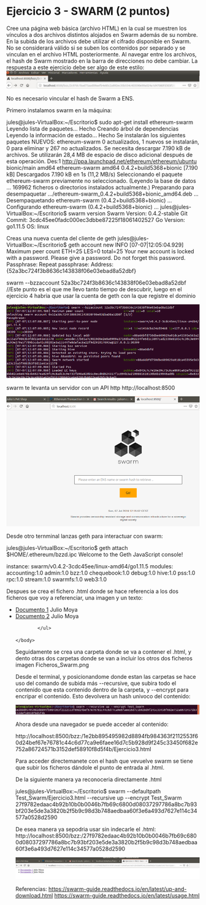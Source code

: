 # Ejercicio 3 - SWARM (2 puntos)
Cree una página web básica (archivo HTML) en la cual se muestren los vínculos a dos
archivos distintos alojados en Swarm además de su nombre.
En la subida de los archivos debe utilizar el cifrado disponible en Swarm.
No se considerará válido si se suben los contenidos por separado y se vinculan en el
archivo HTML posteriormente. Al navegar entre los archivos, el hash de Swarm mostrado
en la barra de direcciones no debe cambiar.
La respuesta a este ejercicio debe ser algo de este estilo:
![Ejemplo](Imagenes/Ejemplo_Profe.jpg)  

No es necesario vincular el hash de Swarm a ENS.



Primero instalamos swarm en la máquina:

jules@jules-VirtualBox:~/Escritorio$ sudo apt-get install ethereum-swarm
Leyendo lista de paquetes... Hecho
Creando árbol de dependencias       
Leyendo la información de estado... Hecho
Se instalarán los siguientes paquetes NUEVOS:
  ethereum-swarm
0 actualizados, 1 nuevos se instalarán, 0 para eliminar y 267 no actualizados.
Se necesita descargar 7.190 kB de archivos.
Se utilizarán 28,4 MB de espacio de disco adicional después de esta operación.
Des:1 http://ppa.launchpad.net/ethereum/ethereum/ubuntu bionic/main amd64 ethereum-swarm amd64 0.4.2+build5368+bionic [7.190 kB]
Descargados 7.190 kB en 1s (11,2 MB/s)
Seleccionando el paquete ethereum-swarm previamente no seleccionado.
(Leyendo la base de datos ... 169962 ficheros o directorios instalados actualmente.)
Preparando para desempaquetar .../ethereum-swarm_0.4.2+build5368+bionic_amd64.deb ...
Desempaquetando ethereum-swarm (0.4.2+build5368+bionic) ...
Configurando ethereum-swarm (0.4.2+build5368+bionic) ...
jules@jules-VirtualBox:~/Escritorio$ swarm version
Swarm
Version: 0.4.2-stable
Git Commit: 3cdc45ee0fadc000ec3dbbe87225f18061402527
Go Version: go1.11.5
OS: linux


Creas una nueva cuenta del cliente de geth
jules@jules-VirtualBox:~/Escritorio$ geth account new
INFO [07-07|12:05:04.929] Maximum peer count                       ETH=25 LES=0 total=25
Your new account is locked with a password. Please give a password. Do not forget this password.
Passphrase: 
Repeat passphrase: 
Address: {52a3bc724f3b8636c143838f06e03ebad8a52dbf}


swarm --bzzaccount 52a3bc724f3b8636c143838f06e03ebad8a52dbf //Este punto es el que me llevo tanto tiempo de descubrir, luego en el ejercicio 4 habria que usar la cuenta de geth con la que registre el dominio

![Ini Swarm](Imagenes/SwarmIni.png)  

swarm te levanta un servidor con un API http
http://localhost:8500

![Ini Swarm](Imagenes/SWARM_node.png)  


Desde otro ternminal lanzas geth para interactuar con swarm:

jules@jules-VirtualBox:~/Escritorio$ geth attach $HOME/.ethereum/bzzd.ipc
Welcome to the Geth JavaScript console!

instance: swarm/v0.4.2-3cdc45ee/linux-amd64/go1.11.5
 modules: accounting:1.0 admin:1.0 bzz:1.0 chequebook:1.0 debug:1.0 hive:1.0 pss:1.0 rpc:1.0 stream:1.0 swarmfs:1.0 web3:1.0



Despues se crea el fichero .html donde se hace referencia a los dos ficheros que voy a referenciar, una imagen y un texto:

<html> 
    <head>
    <title>Ejercicio 3 - PEC2 - Swarm</title>  
    </head>
    <body> 
        <ul>
            <li><a href="dir1/ECCEHOMO.jpg">Documento 1</a> Julio Moya </li>
            <li><a href="dir2/Test_1.txt">Documento 2</a> Julio Moya </li>
            
            </ul>
            
    </body> 
</html>


Seguidamente se crea una carpeta donde se va a contener el .html, y dento otras dos carpetas donde se van a incluir los otros dos ficheros
imagen Ficheros_Swarm.png

Desde el terminal, y posicionandome  donde estan las carpetas se hace uso del comando de subida más --recursive, que subira todo el contenido que esta contenido dentro de la carpeta, y --encrypt para encripar el contenido. Esto devolvera un hash univoco del contenido:

![Hash de Swarm](Imagenes/Swarm_hash.png)  


Ahora desde una navegador se puede acceder al contenido:

http://localhost:8500/bzz:/1e2bb895495982d8894fb984363f2112553f60d24bef67e76781c44c6d77ca9e6faee16d7c5b928d9f245c33450f682e752a86724571b3152def58910f8d5f4b/Ejercicio3.html

Para acceder directemanete con el hash que vevuelve swarm se tiene que subir los ficheros dándole el punto de entrada al .html.

De la siguiente manera ya reconoceria directamente .html

jules@jules-VirtualBox:~/Escritorio$ swarm --defaultpath Test_Swarm/Ejercicio3.html --recursive up --encrypt Test_Swarm
27f9782edaac4b92b10b0b0046b7fb69c6800d08037297786a8bc7b93bf203e5de3a3820b2f5b9c98d3b748aedbaa60f3e6a493d7627e114c34577a0528d2590

De esea manera ya sepodria usar sin indecarle el .html:
http://localhost:8500/bzz:/27f9782edaac4b92b10b0b0046b7fb69c6800d08037297786a8bc7b93bf203e5de3a3820b2f5b9c98d3b748aedbaa60f3e6a493d7627e114c34577a0528d2590


![Mostar Contenido](Imagenes/HTML_SWARM.png) 


Referencias:
https://swarm-guide.readthedocs.io/en/latest/up-and-download.html
https://swarm-guide.readthedocs.io/en/latest/usage.html



